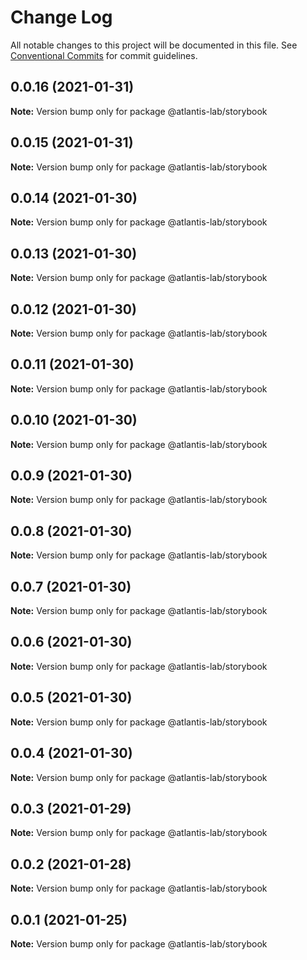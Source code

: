 # Change Log

All notable changes to this project will be documented in this file.
See [Conventional Commits](https://conventionalcommits.org) for commit guidelines.

## 0.0.16 (2021-01-31)

**Note:** Version bump only for package @atlantis-lab/storybook





## 0.0.15 (2021-01-31)

**Note:** Version bump only for package @atlantis-lab/storybook





## 0.0.14 (2021-01-30)

**Note:** Version bump only for package @atlantis-lab/storybook





## 0.0.13 (2021-01-30)

**Note:** Version bump only for package @atlantis-lab/storybook





## 0.0.12 (2021-01-30)

**Note:** Version bump only for package @atlantis-lab/storybook





## 0.0.11 (2021-01-30)

**Note:** Version bump only for package @atlantis-lab/storybook

## 0.0.10 (2021-01-30)

**Note:** Version bump only for package @atlantis-lab/storybook

## 0.0.9 (2021-01-30)

**Note:** Version bump only for package @atlantis-lab/storybook

## 0.0.8 (2021-01-30)

**Note:** Version bump only for package @atlantis-lab/storybook

## 0.0.7 (2021-01-30)

**Note:** Version bump only for package @atlantis-lab/storybook

## 0.0.6 (2021-01-30)

**Note:** Version bump only for package @atlantis-lab/storybook

## 0.0.5 (2021-01-30)

**Note:** Version bump only for package @atlantis-lab/storybook

## 0.0.4 (2021-01-30)

**Note:** Version bump only for package @atlantis-lab/storybook

## 0.0.3 (2021-01-29)

**Note:** Version bump only for package @atlantis-lab/storybook

## 0.0.2 (2021-01-28)

**Note:** Version bump only for package @atlantis-lab/storybook

## 0.0.1 (2021-01-25)

**Note:** Version bump only for package @atlantis-lab/storybook
